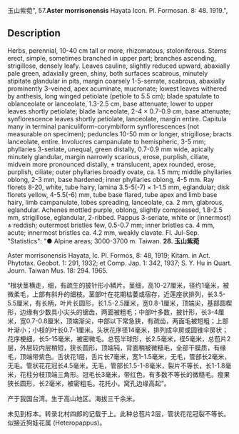 玉山紫菀",
57.**Aster morrisonensis** Hayata Icon. Pl. Formosan. 8: 48. 1919.",

## Description
Herbs, perennial, 10-40 cm tall or more, rhizomatous, stoloniferous. Stems erect, simple, sometimes branched in upper part; branches ascending, strigillose, densely leafy. Leaves cauline, slightly reduced upward, abaxially pale green, adaxially green, shiny, both surfaces scabrous, minutely stipitate glandular in pits, margin coarsely 1-5-serrate, scabrous, abaxially prominently 3-veined, apex acuminate, mucronate; lowest leaves withered by anthesis, long winged petiolate (petiole to 5.5 cm); blade spatulate to oblanceolate or lanceolate, 1.3-2.5 cm, base attenuate; lower to upper leaves shortly petiolate; blade lanceolate, 2-4 × 0.7-0.9 cm, base attenuate; synflorescence leaves shortly petiolate, lanceolate, margin entire. Capitula many in terminal paniculiform-corymbiform synflorescences (not measurable on specimen); peduncles 10-50 mm or longer, strigillose; bracts lanceolate, entire. Involucres campanulate to hemispheric, 3-5 mm; phyllaries 3-seriate, unequal, green distally, 0.7-0.9 mm wide, apically minutely glandular, margin narrowly scarious, erose, purplish, ciliate, midvein more pronounced distally, ± translucent, apex rounded, erose, purplish, ciliate; outer phyllaries broadly ovate, ca. 1.5 mm; middle phyllaries oblong, 2-3 mm, base hardened; inner phyllaries oblong, 4-5 mm. Ray florets 8-20, white, tube hairy, lamina 3.5-5(-7) × 1-1.5 mm, eglandular; disk florets yellow, 4-5.5(-6) mm, tube base flared, tube apex and limb base hairy, limb campanulate, lobes spreading, lanceolate, ca. 2 mm, glabrous, eglandular. Achenes mottled purple, oblong, slightly compressed, 1.8-2.5 mm, strigillose, eglandular, 2-ribbed. Pappus 3-seriate, white or (innermost) ± reddish; outermost bristles few, 0.5-0.7 mm; inner bristles ca. 4 mm, acute; innermost bristles ca. 4.2 mm, weakly clavate. Fl. Jul-Sep.
  "Statistics": "● Alpine areas; 3000-3700 m. Taiwan.
**28. 玉山紫菀**

Aster morrisonensis Hayata, Ic. Pl. Formos, 8: 48, 1919; Kitam. in Act. Phytotax. Geobot. 1: 291, 1932; et Comp. Jap. 1: 342, 1937; S. Y. Hu in Quart. Journ. Taiwan Mus. 18: 294. 1965.

“根状茎横走，细，有疏生的披针形小鳞片。茎细，高10-27厘米，径约1毫米，被微柔毛，上部有斜升的细枝。茎部叶在花期枯萎或宿存，近莲座状排列，长3.5-5.5厘米，有长柄，叶片长圆形，长1.5-2.5厘米，宽0.8-1厘米，顶端尖，基部圆楔形，边缘有少数具小尖头的锯齿，两面被粗毛；中部叶多数，披针形，长3-4厘米，宽0.7-0.8厘米，顶端渐尖，中部以下常急狭，有疏齿，两面毛被短粗；上部叶渐小；小枝的叶长0.7-1厘米。头状花序径14毫米，排列成伞房或圆锥伞房状；花序梗细，长5-15毫米，被密微毛。总苞半球形，长2.5毫米，径5毫米，总苞片2层，外层较内层稍短，狭长圆形，顶端钝，背面稍被微糙毛，全部干膜质，有缘毛，顶端带紫色。舌状花1层，舌片长7毫米，宽1-1.5毫米，无毛，管部长2毫米，无毛。管状花花冠长4.5毫米，无毛，管部长1.5-1-8毫米，裂片不等长，长1-1.8毫米，花柱分枝顶端三角形。冠毛长3毫米，带红色，有多数不等长的微糙毛。瘦果狭长圆形，长2毫米，被密粗毛。花托小，窝孔边缘高起”。

产于我国台湾。生于高山地区。海拔三千余米。

未见到标本。转录北村四郎的记载于上。此种总苞片2层，管状花花冠裂不等长。似接近狗娃花属 (Heteropappus)。
